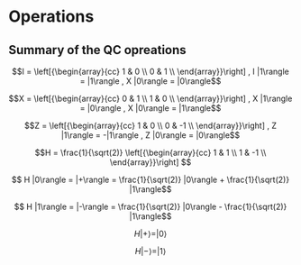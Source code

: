 # Operations

## Summary of the QC opreations

```math
I = \left[{\begin{array}{cc}
    1 & 0 \\
    0 & 1 \\
\end{array}}\right] 
,
  I |1\rangle = |1\rangle , X |0\rangle = |0\rangle
```
```math   
X = \left[{\begin{array}{cc}
    0 & 1 \\
    1 & 0 \\
\end{array}}\right] 
,
  X |1\rangle = |0\rangle , X |0\rangle = |1\rangle
```


```math
Z = \left[{\begin{array}{cc}
    1 & 0 \\
    0 & -1 \\
\end{array}}\right] 
,
  Z |1\rangle = -|1\rangle , Z |0\rangle = |0\rangle
```




```math
H = \frac{1}{\sqrt(2)}    
\left[{\begin{array}{cc}
    1 & 1 \\
    1 & -1 \\
\end{array}}\right] 
```
```math
  H |0\rangle = |+\rangle = \frac{1}{\sqrt(2)} |0\rangle + \frac{1}{\sqrt(2)} |1\rangle
```
```math   
  H |1\rangle = |-\rangle = \frac{1}{\sqrt(2)} |0\rangle - \frac{1}{\sqrt(2)} |1\rangle
```
```math   
  H |+\rangle = |0\rangle 
```
```math   
  H |-\rangle = |1\rangle 
```

